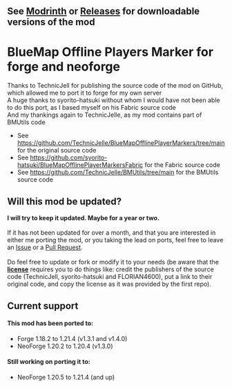 ## See [Modrinth](https://modrinth.com/mod/bluemap-offline-player-markers-forge/versions) or [Releases](https://github.com/FLORIAN4600/BlueMapOfflinePlayerMarkersForge/releases) for downloadable versions of the mod

# BlueMap Offline Players Marker for forge and neoforge
Thanks to TechnicJell for publishing the source code of the mod on GitHub, which allowed me to port it to forge for my own server\
A huge thanks to syorito-hatsuki without whom I would have not been able to do this port, as I based myself on his Fabric source code\
And my thankings again to TechnicJelle, as my mod contains part of BMUtils code
- See https://github.com/TechnicJelle/BlueMapOfflinePlayerMarkers/tree/main for the original source code
- See https://github.com/syorito-hatsuki/BlueMapOfflinePlayerMarkersFabric for the Fabric source code
- See https://github.com/TechnicJelle/BMUtils/tree/main for the BMUtils source code

## Will this mod be updated?
**I will try to keep it updated. Maybe for a year or two.**\
<br>
If it has not been updated for over a month, and that you are interested in either me porting the mod, or you taking the lead on ports, feel free to leave an [Issue](https://github.com/FLORIAN4600/BlueMapOfflinePlayerMarkersForge/issues) or a [Pull Request](https://github.com/FLORIAN4600/BlueMapOfflinePlayerMarkersForge/pulls).\
<br>
Do feel free to update or fork or modify it to your needs (be aware that the [**license**](https://github.com/FLORIAN4600/BlueMapOfflinePlayerMarkersForge/blob/main/LICENSE) requires you to do things like: credit the publishers of the source code (TechnicJell, syorito-hatsuki and FLORIAN4600), put a link to their original code, and copy the license as it was provided by the first repo).

## Current support
#### This mod has been ported to:
- Forge 1.18.2 to 1.21.4 (v1.3.1 and v1.4.0)
- NeoForge 1.20.2 to 1.20.4 (v1.3.0)
#### Still working on porting it to:
- NeoForge 1.20.5 to 1.21.4 (and up)
